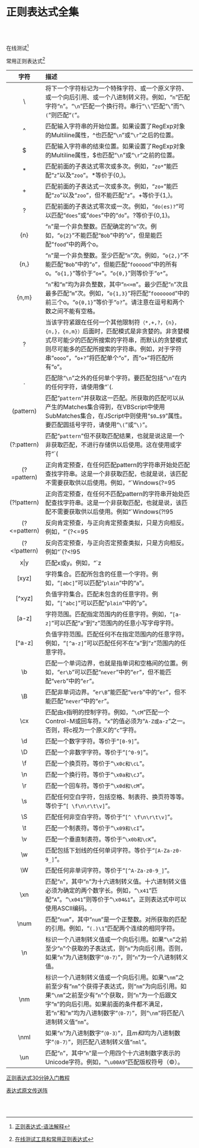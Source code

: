 # 正则表达式全集

</br>
</br>

<style>
table th:first-of-type {
    width: 10%;
}
table th:nth-of-type(2) {
    width: 80%;
}
</style>

在线测试[^1]

常用正则表达式[^2]

|     字符     |                             描述                             |
| :----------: | :---------------------------------------------------------- |
|      \       | 将下一个字符标记为一个特殊字符、或一个原义字符、或一个向后引用、或一个八进制转义符。例如，“`n`”匹配字符“`n`”。“`\n`”匹配一个换行符。串行“`\\`”匹配“`\`”而“`\(`”则匹配“`(`”。 |
|      ^       | 匹配输入字符串的开始位置。如果设置了RegExp对象的Multiline属性，^也匹配“`\n`”或“`\r`”之后的位置。 |
|      $       | 匹配输入字符串的结束位置。如果设置了RegExp对象的Multiline属性，$也匹配“`\n`”或“`\r`”之前的位置。 |
|      *       | 匹配前面的子表达式零次或多次。例如，“`zo*`”能匹配“`z`”以及“`zoo`”。\*等价于{0,}。 |
|      +       | 匹配前面的子表达式一次或多次。例如，“`zo+`”能匹配“`zo`”以及“`zoo`”，但不能匹配“`z`”。+等价于{1,}。 |
|      ?       | 匹配前面的子表达式零次或一次。例如，“`do(es)?`”可以匹配“`does`”或“`does`”中的“`do`”。?等价于{0,1}。 |
|    {n}     | “`n`”是一个非负整数。匹配确定的“`n`”次。例如，“`o{2}`”不能匹配“`Bob`”中的“`o`”，但是能匹配“`food`”中的两个o。 |
|    {n,}    | “`n`”是一个非负整数。至少匹配“`n`”次。例如，“`o{2,}`”不能匹配“`Bob`”中的“`o`”，但能匹配“`foooood`”中的所有o。“`o{1,}`”等价于“`o+`”。“`o{0,}`”则等价于“`o*`”。 |
|  {n,m}   | “`n`”和“`m`”均为非负整数，其中“`n<=m`”。最少匹配“`n`”次且最多匹配“`m`”次。例如，“`o{1,3}`”将匹配“`fooooood`”中的前三个o。“`o{0,1}`”等价于“`o?`”。请注意在逗号和两个数之间不能有空格。 |
|      ?       | 当该字符紧跟在任何一个其他限制符`（*,+,?，{n}，{n,}，{n,m}）`后面时，匹配模式是非贪婪的。非贪婪模式尽可能少的匹配所搜索的字符串，而默认的贪婪模式则尽可能多的匹配所搜索的字符串。例如，对于字符串“`oooo`”，“`o+?`”将匹配单个“`o`”，而“`o+`”将匹配所有“`o`”。 |
|      .       | 匹配除“`\n`”之外的任何单个字符。要匹配包括“`\n`”在内的任何字符，请使用像“`(.|\n)`”的模式。 |
|  (pattern)   | 匹配“`pattern`”并获取这一匹配。所获取的匹配可以从产生的Matches集合得到，在VBScript中使用SubMatches集合，在JScript中则使用“`$0…$9`”属性。要匹配圆括号字符，请使用“`\(`”或“`\)`”。 |
| (?:pattern)  | 匹配“`pattern`”但不获取匹配结果，也就是说这是一个非获取匹配，不进行存储供以后使用。这在使用或字符“`(|)`”来组合一个模式的各个部分是很有用。例如“`industr(?:y|ies)`”就是一个比“`industry|industries`”更简略的表达式。 |
| (?=pattern)  | 正向肯定预查，在任何匹配pattern的字符串开始处匹配查找字符串。这是一个非获取匹配，也就是说，该匹配不需要获取供以后使用。例如，“`Windows(?=95|98|NT|2000)`”能匹配“`Windows2000`”中的“`Windows`”，但不能匹配“`Windows3.1`”中的“`Windows`”。预查不消耗字符，也就是说，在一个匹配发生后，在最后一次匹配之后立即开始下一次匹配的搜索，而不是从包含预查的字符之后开始。 |
| (?!pattern)  | 正向否定预查，在任何不匹配pattern的字符串开始处匹配查找字符串。这是一个非获取匹配，也就是说，该匹配不需要获取供以后使用。例如“`Windows(?!95|98|NT|2000)`”能匹配“`Windows3.1`”中的“`Windows`”，但不能匹配“`Windows2000`”中的“`Windows`”。预查不消耗字符，也就是说，在一个匹配发生后，在最后一次匹配之后立即开始下一次匹配的搜索，而不是从包含预查的字符之后开始 |
| (?<=pattern) | 反向肯定预查，与正向肯定预查类拟，只是方向相反。例如，“`(?<=95|98|NT|2000)Windows`”能匹配“`2000Windows`”中的“`Windows`”，但不能匹配“`3.1Windows`”中的“`Windows`”。 |
| (?<!pattern) | 反向否定预查，与正向否定预查类拟，只是方向相反。例如“`(?<!95|98|NT|2000)Windows`”能匹配“`3.1Windows`”中的“`Windows`”，但不能匹配“`2000Windows`”中的“`Windows`”。 |
|     x\|y     | 匹配x或y。例如，“`z|food`”能匹配“`z`”或“`food`”。“`(z|f)ood`”则匹配“`zood`”或“`food`”。 |
|    [xyz]     | 字符集合。匹配所包含的任意一个字符。例如，“`[abc]`”可以匹配“`plain`”中的“`a`”。 |
|    [^xyz]    | 负值字符集合。匹配未包含的任意字符。例如，“`[^abc]`”可以匹配“`plain`”中的“`p`”。 |
|    [a-z]     | 字符范围。匹配指定范围内的任意字符。例如，“`[a-z]`”可以匹配“`a`”到“`z`”范围内的任意小写字母字符。 |
|    [^a-z]    | 负值字符范围。匹配任何不在指定范围内的任意字符。例如，“`[^a-z]`”可以匹配任何不在“`a`”到“`z`”范围内的任意字符。 |
|      \b      | 匹配一个单词边界，也就是指单词和空格间的位置。例如，“`er\b`”可以匹配“`never`”中的“`er`”，但不能匹配“`verb`”中的“`er`”。 |
|      \B      | 匹配非单词边界。“`er\B`”能匹配“`verb`”中的“`er`”，但不能匹配“`never`”中的“`er`”。 |
|     \cx      | 匹配由x指明的控制字符。例如，“`\cM`”匹配一个Control-M或回车符。“`x`”的值必须为“`A-Z或a-z`”之一。否则，将c视为一个原义的“`c`”字符。 |
|      \d      |               匹配一个数字字符。等价于“`[0-9]`”。                |
|      \D      |              匹配一个非数字字符。等价于“`[^0-9]`”。              |
|      \f      |              匹配一个换页符。等价于“`\x0c和\cL`”。               |
|      \n      |              匹配一个换行符。等价于“`\x0a和\cJ`”。               |
|      \r      |              匹配一个回车符。等价于“`\x0d和\cM`”。               |
|      \s      | 匹配任何空白字符，包括空格、制表符、换页符等等。等价于“`[ \f\n\r\t\v]`”。 |
|      \S      |          匹配任何非空白字符。等价于“`[^ \f\n\r\t\v]`”。          |
|      \t      |              匹配一个制表符。等价于“`\x09和\cI`”。               |
|      \v      |            匹配一个垂直制表符。等价于“`\x0b和\cK`”。             |
|      \w      |    匹配包括下划线的任何单词字符。等价于“`[A-Za-z0-9_]`”。    |
|      \W      |        匹配任何非单词字符。等价于“`[^A-Za-z0-9_]`”。         |
|    \xn     | 匹配“`n`”，其中“`n`”为十六进制转义值。十六进制转义值必须为确定的两个数字长。例如，“`\x41`”匹配“`A`”。“`\x041`”则等价于“`\x04&1`”。正则表达式中可以使用ASCII编码。. |
|    \num    | 匹配“`num`”，其中“`num`”是一个正整数。对所获取的匹配的引用。例如，“`(.)\1`”匹配两个连续的相同字符。 |
|     \n     | 标识一个八进制转义值或一个向后引用。如果“`\n`”之前至少“`n`”个获取的子表达式，则“`n`”为向后引用。否则，如果“`n`”为八进制数字“`（0-7）`”，则“`n`”为一个八进制转义值。 |
|    \nm     | 标识一个八进制转义值或一个向后引用。如果“`\nm`”之前至少有“`nm`”个获得子表达式，则“`nm`”为向后引用。如果“`\nm`”之前至少有“`n`”个获取，则“`n`”为一个后跟文字“`m`”的向后引用。如果前面的条件都不满足，若“`n`”和“`m`”均为八进制数字“`（0-7）`”，则“`\nm`”将匹配八进制转义值“`nm`”。 |
|    \nml    | 如果“`n`”为八进制数字“`（0-3）`”，且*m和l*均为八进制数字“`（0-7）`”，则匹配八进制转义值“`nml`”。 |
|    \un     | 匹配“`n`”，其中“`n`”是一个用四个十六进制数字表示的Unicode字符。例如，“`\u00A9`”匹配版权符号（©）。 |

[正则表达式30分钟入门教程](https://deerchao.cn/tutorials/regex/regex.htm)

[表达式原文传送阵](https://tool.oschina.net/uploads/apidocs/jquery/regexp.html "点击前往原文")

[^1]: [正则表达式-语法解释](https://www.runoob.com/regexp/regexp-syntax.html "菜鸟教程")
[^2]: [在线测试工具和常用正则表达式](https://c.runoob.com/front-end/854 "菜鸟教程")

</br>
</br>

